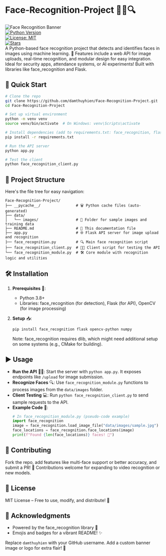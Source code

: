 # Face-Recognition-Project 🚀👤🔍

![Face Recognition Banner](https://img.shields.io/badge/Face%20Recognition-Project-AI%20Powered%20Identification-blue?style=for-the-badge&logo=python)  
[![Python Version](https://img.shields.io/badge/Python-3.8%2B-brightgreen.svg?style=flat&logo=python)](https://www.python.org/)  
[![License: MIT](https://img.shields.io/badge/License-MIT-yellow.svg?style=flat)](https://opensource.org/licenses/MIT)   
[![Stars](https://img.shields.io/github/stars/damthuyhien/Face-Recognition-Project?style=social)](https://github.com/damthuyhien/Face-Recognition-Project)  
A Python-based face recognition project that detects and identifies faces in images using machine learning. 🌟 Features include a web API for image uploads, real-time recognition, and modular design for easy integration. Ideal for security apps, attendance systems, or AI experiments! Built with libraries like face_recognition and Flask.  

## 🚀 Quick Start  

```bash
# Clone the repo  
git clone https://github.com/damthuyhien/Face-Recognition-Project.git  
cd Face-Recognition-Project  

# Set up virtual environment  
python -m venv venv  
source venv/bin/activate  # On Windows: venv\Scripts\activate  

# Install dependencies (add to requirements.txt: face_recognition, flask, opencv-python, etc.)  
pip install -r requirements.txt  

# Run the API server  
python app.py  

# Test the client  
python face_recognition_client.py  
```  

## 📂 Project Structure  

Here's the file tree for easy navigation:  

```  
Face-Recognition-Project/  
├── __pycache__/                # 🗑️ Python cache files (auto-generated)  
├── data/  
│   └── images/                 # 📸 Folder for sample images and training data  
├── README.md                   # 📄 This documentation file  
├── app.py                      # 🌐 Flask API server for image upload and recognition  
├── face_recognition.py         # 🔍 Main face recognition script  
├── face_recognition_client.py  # 🧑‍💻 Client script for testing the API  
└── face_recognition_module.py  # 🛠️ Core module with recognition logic and utilities  
```  

## 🛠️ Installation  

1. **Prerequisites** 🔧:  
   - Python 3.8+  
   - Libraries: face_recognition (for detection), Flask (for API), OpenCV (for image processing)  

2. **Setup** 📥:  
   ```bash
   pip install face_recognition flask opencv-python numpy  
   ```  

   Note: face_recognition requires dlib, which might need additional setup on some systems (e.g., CMake for building).  

## ▶️ Usage  

- **Run the API** 🏃‍♂️: Start the server with `python app.py`. It exposes endpoints like `/upload` for image submission.  
- **Recognize Faces** 🔍: Use `face_recognition_module.py` functions to process images from the `data/images` folder.  
- **Client Testing** 💻: Run `python face_recognition_client.py` to send sample requests to the API.  
- **Example Code** 📝:  
  ```python
  # In face_recognition_module.py (pseudo-code example)  
  import face_recognition  
  image = face_recognition.load_image_file("data/images/sample.jpg")  
  face_locations = face_recognition.face_locations(image)  
  print(f"Found {len(face_locations)} faces! 👥")  
  ```  

## 🤝 Contributing  

Fork the repo, add features like multi-face support or better accuracy, and submit a PR! 🌈 Contributions welcome for expanding to video recognition or new models.  

## 📜 License  

MIT License – Free to use, modify, and distribute! 📄  

## 🎉 Acknowledgments  

- Powered by the face_recognition library 🤖  
- Emojis and badges for a vibrant README! ✨  

Replace `damthuyhien` with your GitHub username. Add a custom banner image or logo for extra flair! 🚀
